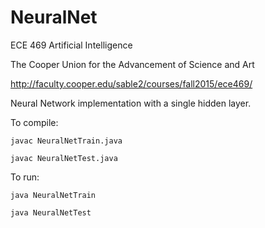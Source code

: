 # NeuralNet

ECE 469 Artificial Intelligence 

The Cooper Union for the Advancement of Science and Art

http://faculty.cooper.edu/sable2/courses/fall2015/ece469/

Neural Network implementation with a single hidden layer.  

To compile:
```
javac NeuralNetTrain.java

javac NeuralNetTest.java
```

To run: 
```
java NeuralNetTrain

java NeuralNetTest
```
